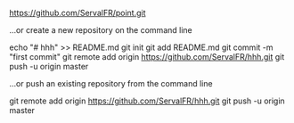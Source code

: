 https://github.com/ServalFR/point.git

…or create a new repository on the command line

echo "# hhh" >> README.md
git init
git add README.md
git commit -m "first commit"
git remote add origin https://github.com/ServalFR/hhh.git
git push -u origin master

…or push an existing repository from the command line

git remote add origin https://github.com/ServalFR/hhh.git
git push -u origin master

